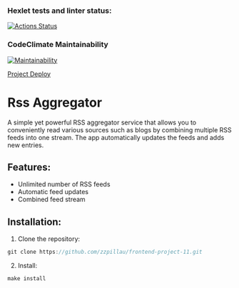 ### Hexlet tests and linter status:
[![Actions Status](https://github.com/zzpillau/frontend-project-11/actions/workflows/hexlet-check.yml/badge.svg)](https://github.com/zzpillau/frontend-project-11/actions)

### CodeClimate Maintainability
[![Maintainability](https://api.codeclimate.com/v1/badges/b2829be524728e2d91cf/maintainability)](https://codeclimate.com/github/zzpillau/frontend-project-11/maintainability)

[Project Deploy](https://frontend-project-11-pbls.vercel.app/)

# Rss Aggregator

A simple yet powerful RSS aggregator service that allows you to conveniently read various sources such as blogs by combining multiple RSS feeds into one stream. The app automatically updates the feeds and adds new entries.

## Features:
- Unlimited number of RSS feeds
- Automatic feed updates
- Combined feed stream

## Installation:
1. Clone the repository:

``` js
git clone https://github.com/zzpillau/frontend-project-11.git
```

2. Install:

```js
make install
```